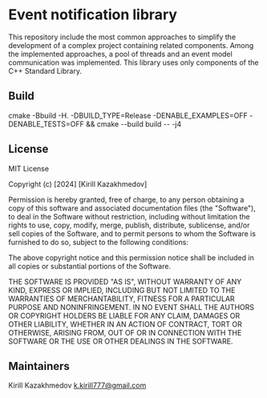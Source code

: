 # Event notification library

This repository include the most common approaches to simplify the development of a complex project containing related components.
Among the implemented approaches, a pool of threads and an event model communication was implemented.
This library uses only components of the C++ Standard Library.

## Build

cmake -Bbuild -H.  -DBUILD_TYPE=Release -DENABLE_EXAMPLES=OFF -DENABLE_TESTS=OFF && cmake --build build -- -j4

## License

MIT License

Copyright (c) [2024] [Kirill Kazakhmedov]

Permission is hereby granted, free of charge, to any person obtaining a copy
of this software and associated documentation files (the "Software"), to deal
in the Software without restriction, including without limitation the rights
to use, copy, modify, merge, publish, distribute, sublicense, and/or sell
copies of the Software, and to permit persons to whom the Software is
furnished to do so, subject to the following conditions:

The above copyright notice and this permission notice shall be included in all
copies or substantial portions of the Software.

THE SOFTWARE IS PROVIDED "AS IS", WITHOUT WARRANTY OF ANY KIND, EXPRESS OR
IMPLIED, INCLUDING BUT NOT LIMITED TO THE WARRANTIES OF MERCHANTABILITY,
FITNESS FOR A PARTICULAR PURPOSE AND NONINFRINGEMENT. IN NO EVENT SHALL THE
AUTHORS OR COPYRIGHT HOLDERS BE LIABLE FOR ANY CLAIM, DAMAGES OR OTHER
LIABILITY, WHETHER IN AN ACTION OF CONTRACT, TORT OR OTHERWISE, ARISING FROM,
OUT OF OR IN CONNECTION WITH THE SOFTWARE OR THE USE OR OTHER DEALINGS IN THE
SOFTWARE.

## Maintainers

Kirill Kazakhmedov <k.kirill777@gmail.com>
